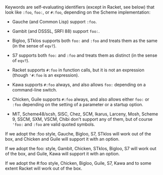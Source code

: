 Keywords are self-evaluating identifiers (except in Racket, see below)
that look like `:foo`, `foo:`, or `#:foo`, depending on the Scheme implementation:

* Gauche (and Common Lisp) support `:foo`.

* Gambit (and DSSSL, SRFI 88) support `foo:`.

* Bigloo, STklos supports both `foo:` and `:foo` and treats them as the same (in the sense of `eqv?`).

* S7 supports both `foo:` and `:foo` and treats them as distinct (in the sense of `eqv?`).

* Racket supports `#:foo` in function calls, but it is not an expression (though `'#:foo` is an expression).

* Kawa supports `#:foo` always, and also allows `foo:` depending on a command-line switch.

* Chicken, Guile supports `#:foo` always, and also allows either `foo:` or `:foo` depending on the setting of a parameter or a startup option.

* MIT, Scheme48/scsh, SISC, Chez, SCM, Ikarus, Larceny, Mosh, Scheme 9, SSCM, SXM, VSCM, Chibi don't support any of them, but of course `'foo:` and `:foo` are valid quoted symbols.

If we adopt the :foo style, Gauche, Bigloo, S7, STklos will work out of the box,
and Chicken and Guile will support it with an option.

If we adopt the foo: style, Gambit, Chicken, STklos, Bigloo, S7 will work out of the box,
and Guile, Kawa will support it with an option.

If we adopt the #:foo style, Chicken, Bigloo, Guile, S7, Kawa and to some extent Racket will work out of the box.
